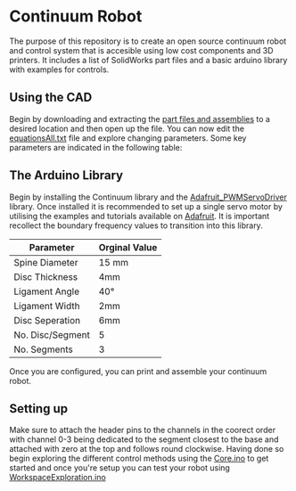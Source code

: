 # Continuum Robot

The purpose of this repository is to create an open source continuum robot and control system that is accesible using low cost components and 3D printers. It includes a list of SolidWorks part files and a basic arduino library with examples for controls.

## Using the CAD
Begin by downloading and extracting the [part files and assemblies](Continuum-Robot-Design) to a desired location and then open up the file. You can now edit the [equationsAll.txt](Continuum-Robot-Design/equationsAll.txt) file and explore changing parameters. Some key parameters are indicated in the following table:

## The Arduino Library

Begin by installing the Continuum library and the [Adafruit_PWMServoDriver](https://github.com/adafruit/Adafruit-PWM-Servo-Driver-Library) library. Once installed it is recommended to set up a single servo motor by utilising the examples and tutorials available on [Adafruit](https://learn.adafruit.com/16-channel-pwm-servo-driver/). It is important recollect the boundary frequency values to transition into this library.

Parameter | Orginal Value
------------ | -------------
Spine Diameter | 15 mm
Disc Thickness | 4mm
Ligament Angle | 40&deg;
Ligament Width | 2mm
Disc Seperation | 6mm
No. Disc/Segment | 5
No. Segments | 3

Once you are configured, you can print and assemble your continuum robot.

## Setting up
Make sure to attach the header pins to the channels in the coorect order with channel 0-3 being dedicated to the segment closest to the base and attached with zero at the top and follows round clockwise. Having done so begin exploring the different control methods using the [Core.ino](Continuum/Examples/Core/Core.ino) to get started and once you're setup you can test your robot using [WorkspaceExploration.ino](Continuum/Examples/WorkspaceExploration/WorkspaceExploration.ino)


